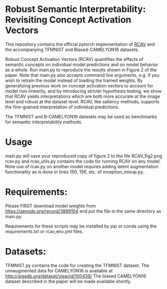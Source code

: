 # Robust Semantic Interpretability: Revisiting Concept Activation Vectors

This repository contains the official pytorch implementation of [RCAV](https://linkhere.com) and the accompanying TFMNIST and Biased-CAMELYON16 datasets.

Robust Concept Activation Vectors (RCAV) quantifies the effects of semantic concepts on individual model predictions and on model behavior as a whole.
Run main.py to reproduce the results shown in Figure 2 of the paper. Note that main.py also accepts command line arguments, e.g. if you wish to retrain the model instead of loading the trained weights. By generalizing previous work on concept activation vectors to account for model non-linearity, and by introducing stricter hypothesis testing, we show that RCAV yields interpretations which are both more accurate at the image level and robust at the dataset level. RCAV, like saliency methods, supports the fine-grained interpretation of individual predictions.

The TFMNIST and B-CAMELYON16 datasets may be used as benchmarks for semantic interpretability methods.

# Usage

main.py will save your reproduced copy of figure 2 to the file RCAV_fig2.png
rcav.py and rcav_utils.py contains the code for running RCAV on any model. 
Note use of rcav.py on another model requires adding latent augmentation functionality as is done in lines 150, 156, etc. of inception_mixup.py.

# Requirements: 
Please FIRST download model weights from https://zenodo.org/record/3889104 and put the file in the same directory as main.py

Requirements for these scripts may be installed by pip or conda using the requirements.txt or rcav_env.yml files.

# Datasets:
TFMNIST.py contains the code for creating the TFMNIST dataset.
The unnaugmented data for CAMELYON16 is available at http://gigadb.org/dataset/view/id/100439/
The biased CAMELYON16 dataset described in the paper will be made available shortly.
